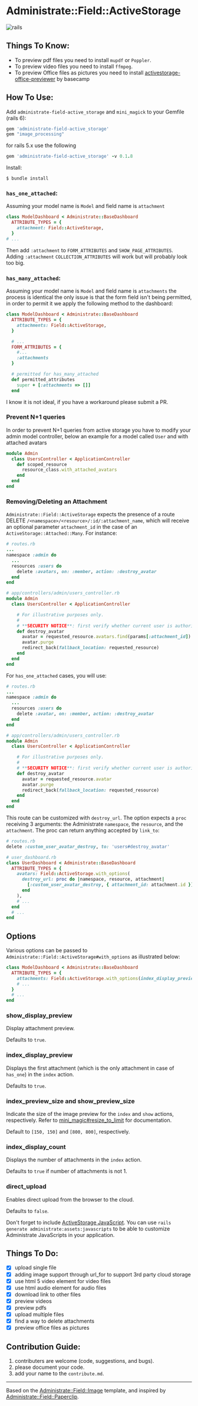 # Administrate::Field::ActiveStorage
![rails](https://img.shields.io/badge/rails-%3E%3D5.2.0-red.svg)

## Things To Know:
- To preview pdf files you need to install `mupdf` or `Poppler`.
- To preview video files you need to install `ffmpeg`.
- To preview Office files as pictures you need to install [activestorage-office-previewer](https://github.com/basecamp/activestorage-office-previewer) by basecamp

## How To Use:
Add `administrate-field-active_storage` and `mini_magick` to your Gemfile (rails 6):

```ruby
gem 'administrate-field-active_storage'
gem "image_processing"
```

for rails 5.x use the following
```ruby
gem 'administrate-field-active_storage' -v 0.1.8
```

Install:

```
$ bundle install
```

### `has_one_attached`:
Assuming your model name is `Model` and field name is `attachment`
```ruby
class ModelDashboard < Administrate::BaseDashboard
  ATTRIBUTE_TYPES = {
    attachment: Field::ActiveStorage,
  }
# ...
```
Then add `:attachment` to `FORM_ATTRIBUTES` and `SHOW_PAGE_ATTRIBUTES`.
Adding `:attachment` `COLLECTION_ATTRIBUTES` will work but will probably look too big.

### `has_many_attached`:
Assuming your model name is `Model` and field name is `attachments` the process is identical the only issue is that the form field isn't being permitted, in order to permit it we apply the following method to the dashboard:

```ruby
class ModelDashboard < Administrate::BaseDashboard
  ATTRIBUTE_TYPES = {
    attachments: Field::ActiveStorage,
  }

  # ...
  FORM_ATTRIBUTES = {
    #...
    :attachments
  }

  # permitted for has_many_attached
  def permitted_attributes
    super + [:attachments => []]
  end
```
I know it is not ideal, if you have a workaround please submit a PR.

### Prevent N+1 queries
In order to prevent N+1 queries from active storage you have to modify your admin model controller, below an example for a model called `User` and with attached avatars
```ruby
module Admin
  class UsersController < ApplicationController
    def scoped_resource
      resource_class.with_attached_avatars
    end
  end
end
```

### Removing/Deleting an Attachment

`Administrate::Field::ActiveStorage` expects the presence of a route
DELETE `/<namespace>/<resource>/:id/:attachment_name`, which will receive an optional parameter
`attachment_id` in the case of an `ActiveStorage::Attached::Many`. For instance:

```rb
# routes.rb
...
namespace :admin do
  ...
  resources :users do
    delete :avatars, on: :member, action: :destroy_avatar
  end
end

# app/controllers/admin/users_controller.rb
module Admin
  class UsersController < ApplicationController

    # For illustrative purposes only.
    #
    # **SECURITY NOTICE**: first verify whether current user is authorized to perform the action.
    def destroy_avatar
      avatar = requested_resource.avatars.find(params[:attachment_id])
      avatar.purge
      redirect_back(fallback_location: requested_resource)
    end
  end
end
```
For `has_one_attached` cases, you will use:

```rb
# routes.rb
...
namespace :admin do
  ...
  resources :users do
    delete :avatar, on: :member, action: :destroy_avatar
  end
end

# app/controllers/admin/users_controller.rb
module Admin
  class UsersController < ApplicationController

    # For illustrative purposes only.
    #
    # **SECURITY NOTICE**: first verify whether current user is authorized to perform the action.
    def destroy_avatar
      avatar = requested_resource.avatar
      avatar.purge
      redirect_back(fallback_location: requested_resource)
    end
  end
end
```
This route can be customized with `destroy_url`. The option expects a `proc` receiving 3 arguments:
the Administrate `namespace`, the `resource`, and the `attachment`. The proc can return anything
accepted by `link_to`:

```rb
# routes.rb
delete :custom_user_avatar_destroy, to: 'users#destroy_avatar'

# user_dashboard.rb
class UserDashboard < Administrate::BaseDashboard
  ATTRIBUTE_TYPES = {
    avatars: Field::ActiveStorage.with_options(
      destroy_url: proc do |namespace, resource, attachment|
        [:custom_user_avatar_destroy, { attachment_id: attachment.id }]
      end
    ),
    # ...
  end
  # ...
end
```

## Options

Various options can be passed to `Administrate::Field::ActiveStorage#with_options`
as illustrated below:

```rb
class ModelDashboard < Administrate::BaseDashboard
  ATTRIBUTE_TYPES = {
    attachments: Field::ActiveStorage.with_options(index_display_preview: false),
    # ...
  }
  # ...
end
```

### show_display_preview

Display attachment preview.

Defaults to `true`.

### index_display_preview

Displays the first attachment (which is the only attachment in case of `has_one`)
in the `index` action.

Defaults to `true`.

### index_preview_size and show_preview_size

Indicate the size of the image preview for the `index` and `show` actions, respectively.
Refer to [mini_magic#resize_to_limit](https://github.com/janko/image_processing/blob/master/doc/minimagick.md#methods)
for documentation.

Default to `[150, 150]` and `[800, 800]`, respectively.

### index_display_count

Displays the number of attachments in the `index` action.

Defaults to `true` if number of attachments is not 1.

### direct_upload

Enables direct upload from the browser to the cloud.

Defaults to `false`.

Don't forget to include [ActiveStorage JavaScript](https://edgeguides.rubyonrails.org/active_storage_overview.html#direct-uploads). You can use `rails generate administrate:assets:javascripts` to be able to customize Administrate JavaScripts in your application.

## Things To Do:
- [x] upload single file
- [x] adding image support through url_for to support 3rd party cloud storage
- [x] use html 5 video element for video files
- [x] use html audio element for audio files
- [x] download link to other files
- [x] preview videos
- [x] preview pdfs
- [x] upload multiple files
- [x] find a way to delete attachments
- [x] preview office files as pictures

## Contribution Guide:
1. contributers are welcome (code, suggestions, and bugs).
2. please document your code.
3. add your name to the `contribute.md`.

---
Based on the [Administrate::Field::Image](https://github.com/thoughtbot/administrate-field-image) template, and inspired by [Administrate::Field::Paperclip](https://github.com/picandocodigo/administrate-field-paperclip).
